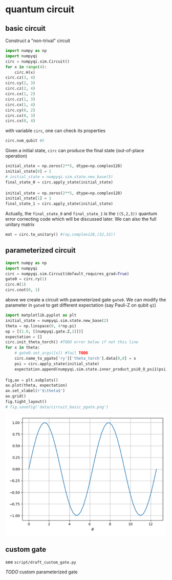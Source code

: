 # quantum circuit

## basic circuit

Construct a "non-trival" circuit

```Python
import numpy as np
import numpyqi
circ = numpyqi.sim.Circuit()
for x in range(4):
    circ.H(x)
circ.cz(3, 4)
circ.cy(2, 3)
circ.cz(2, 4)
circ.cx(1, 2)
circ.cz(1, 3)
circ.cx(1, 4)
circ.cy(0, 2)
circ.cx(0, 3)
circ.cx(0, 4)
```

with variable `circ`, one can check its properties

```Python
circ.num_qubit #5
```

Given a initial state, `circ` can produce the final state (out-of-place operation)

```Python
initial_state = np.zeros(2**5, dtype=np.complex128)
initial_state[0] = 1
# initial_state = numpyqi.sim.state.new_base(5)
final_state_0 = circ.apply_state(initial_state)

initial_state = np.zeros(2**5, dtype=np.complex128)
initial_state[1] = 1
final_state_1 = circ.apply_state(initial_state)
```

Actually, the `final_state_0` and `final_state_1` is the `((5,2,3))` quantum error correcting code which will be discussed later. We can also the full unitary matrix

```Python
mat = circ.to_unitary() #(np,complex128,(32,32))
```

## parameterized circuit

```Python
import numpy as np
import numpyqi
circ = numpyqi.sim.Circuit(default_requires_grad=True)
gate0 = circ.ry(1)
circ.H(1)
circ.cnot(0, 1)
```

above we create a circuit with parameterized gate `gate0`. We can modify the parameter in `gate0` to get different expectation (say Pauli-Z on qubit `q1`)

```Python
import matplotlib.pyplot as plt
initial_state = numpyqi.sim.state.new_base(2)
theta = np.linspace(0, 4*np.pi)
op = [(1.0, [(numpyqi.gate.Z,1)])]
expectation = []
circ.init_theta_torch() #TODO error below if not this line
for x in theta:
    # gate0.set_args([x]) #fail TODO
    circ.name_to_pgate['ry']['theta_torch'].data[0,0] = x
    psi = circ.apply_state(initial_state)
    expectation.append(numpyqi.sim.state.inner_product_psi0_O_psi1(psi, psi, op).real)

fig,ax = plt.subplots()
ax.plot(theta, expectation)
ax.set_xlabel(r'$\theta$')
ax.grid()
fig.tight_layout()
# fig.savefig('data/circuit_basic_pgate.png')
```

![circuit-basic-pgate](data/circuit_basic_pgate.png)

## custom gate

see `script/draft_custom_gate.py`

*TODO* custom parameterized gate
